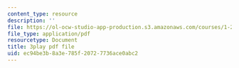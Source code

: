 ```yaml
---
content_type: resource
description: ''
file: https://ol-ocw-studio-app-production.s3.amazonaws.com/courses/1-258j-public-transportation-systems-spring-2017/ec94be3b8a3e785f20727736ace0abc2_CJehtdXHR7Q.pdf
file_type: application/pdf
resourcetype: Document
title: 3play pdf file
uid: ec94be3b-8a3e-785f-2072-7736ace0abc2
---
```

